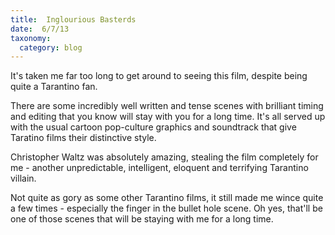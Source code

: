 ```yaml
---
title:  Inglourious Basterds
date:  6/7/13
taxonomy:
  category: blog
---
```


It's taken me far too long to get around to seeing this film, despite being quite a Tarantino fan.  

There are some incredibly well written and tense scenes with brilliant timing and editing that you know will stay with you for a long time. It's all served up with the usual cartoon pop-culture graphics and soundtrack that give Taratino films their distinctive style.

Christopher Waltz was absolutely amazing, stealing the film completely for me - another unpredictable, intelligent, eloquent and terrifying Tarantino 
villain. 

Not quite as gory as some other Tarantino films, it still made me wince quite a few times - especially the finger in the bullet hole scene.  Oh yes, that'll be one of those scenes that will be staying with me for a long time.